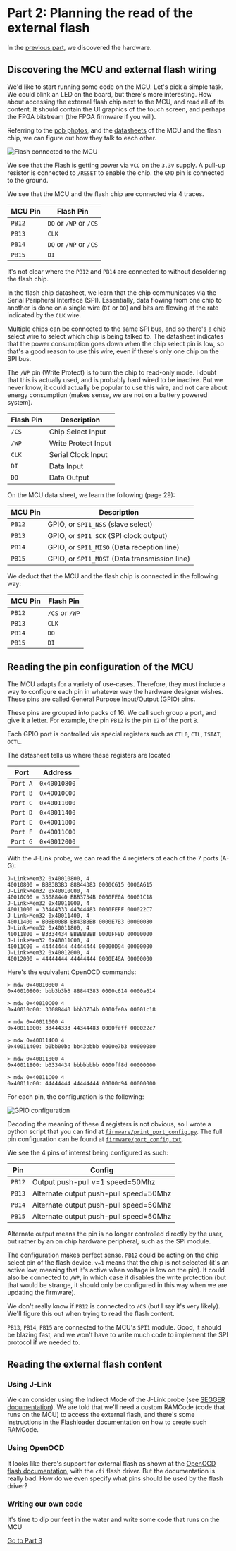 Part 2: Planning the read of the external flash
==============================================

In the [previous part](../part1/README.md), we discovered the hardware.

## Discovering the MCU and external flash wiring

We'd like to start running some code on the MCU. Let's pick a simple task.
We could blink an LED on the board, but there's more interesting.
How about accessing the external flash chip next to the MCU, and read all of its
content. It should contain the UI graphics of the touch screen, and perhaps the
FPGA bitstream (the FPGA firmware if you will).

Referring to the [pcb photos](../pcb), and the [datasheets](../datasheet) of the
MCU and the flash chip, we can figure out how they talk to each other.

![Flash connected to the MCU](pcb.jpg)

We see that the Flash is getting power via `VCC` on the `3.3V` supply. A pull-up
resistor is connected to `/RESET` to enable the chip. the `GND` pin is connected
to the ground.

We see that the MCU and the flash chip are connected via 4 traces.

 MCU Pin | Flash Pin
---------|----------
`PB12`   | `DO` or `/WP` or `/CS`
`PB13`   | `CLK`
`PB14`   | `DO` or `/WP` or `/CS`
`PB15`   | `DI`

It's not clear where the `PB12` and `PB14` are connected to without desoldering
the flash chip.

In the flash chip datasheet, we learn that the chip communicates via the Serial
Peripheral Interface (SPI). Essentially, data flowing from one chip to another
is done on a single wire (`DI` or `DO`) and bits are flowing at the rate
indicated by the `CLK` wire.

Multiple chips can be connected to the same SPI bus, and so there's a chip
select wire to select which chip is being talked to. The datasheet indicates
that the power consumption goes down when the chip select pin is low, so that's
a good reason to use this wire, even if there's only one chip on the SPI bus.

The `/WP` pin (Write Protect) is to turn the chip to read-only mode. I doubt
that this is actually used, and is probably hard wired to be inactive. But we
never know, it could actually be popular to use this wire, and not care about
energy consumption (makes sense, we are not on a battery powered system).

 Flash Pin | Description
-----------|----------
`/CS`      | Chip Select Input
`/WP`      | Write Protect Input
`CLK`      | Serial Clock Input
`DI`       | Data Input
`DO`       | Data Output

On the MCU data sheet, we learn the following (page 29):

MCU Pin | Description
--------|--------------
`PB12`  | GPIO, or `SPI1_NSS` (slave select)
`PB13`  | GPIO, or `SPI1_SCK` (SPI clock output)
`PB14`  | GPIO, or `SPI1_MISO` (Data reception line)
`PB15`  | GPIO, or `SPI1_MOSI` (Data transmission line)

We deduct that the MCU and the flash chip is connected in the following way:

 MCU Pin | Flash Pin
---------|----------
`PB12`   | `/CS` or `/WP`
`PB13`   | `CLK`
`PB14`   | `DO`
`PB15`   | `DI`

## Reading the pin configuration of the MCU

The MCU adapts for a variety of use-cases. Therefore, they must include a way to
configure each pin in whatever way the hardware designer wishes.
These pins are called General Purpose Input/Output (GPIO) pins.

These pins are grouped into packs of 16. We call such group a port, and give it
a letter. For example, the pin `PB12` is the pin `12` of the port `B`.

Each GPIO port is controlled via special registers such as `CTL0`, `CTL`, `ISTAT`,
`OCTL`.

The datasheet tells us where these registers are located

Port     | Address
---------|-------------
`Port A` | `0x40010800`
`Port B` | `0x40010C00`
`Port C` | `0x40011000`
`Port D` | `0x40011400`
`Port E` | `0x40011800`
`Port F` | `0x40011C00`
`Port G` | `0x40012000`

With the J-Link probe, we can read the 4 registers of each of the 7 ports (A-G):

```
J-Link>Mem32 0x40010800, 4
40010800 = BBB3B3B3 88844383 0000C615 0000A615
J-Link>Mem32 0x40010C00, 4
40010C00 = 33088440 BBB3734B 0000FE0A 00001C18
J-Link>Mem32 0x40011000, 4
40011000 = 33444333 44344483 0000FEFF 000022C7
J-Link>Mem32 0x40011400, 4
40011400 = B0BB00BB BB43BBBB 0000E7B3 00000080
J-Link>Mem32 0x40011800, 4
40011800 = B3334434 BBBBBBBB 0000FF8D 00000000
J-Link>Mem32 0x40011C00, 4
40011C00 = 44444444 44444444 00000D94 00000000
J-Link>Mem32 0x40012000, 4
40012000 = 44444444 44444444 0000E48A 00000000
```

Here's the equivalent OpenOCD commands:

```
> mdw 0x40010800 4
0x40010800: bbb3b3b3 88844383 0000c614 0000a614

> mdw 0x40010C00 4
0x40010c00: 33088440 bbb3734b 0000fe0a 00001c18

> mdw 0x40011000 4
0x40011000: 33444333 44344483 0000feff 000022c7

> mdw 0x40011400 4
0x40011400: b0bb00bb bb43bbbb 0000e7b3 00000080

> mdw 0x40011800 4
0x40011800: b3334434 bbbbbbbb 0000ff8d 00000000

> mdw 0x40011C00 4
0x40011c00: 44444444 44444444 00000d94 00000000
```

For each pin, the configuration is the following:

![GPIO configuration](gpio_config.png)

Decoding the meaning of these 4 registers is not obvious, so I wrote a python
script that you can find at [`firmware/print_port_config.py`](../firmware/print_port_config.py).
The full pin configuration can be found at [`firmware/port_config.txt`](../firmware/port_config.txt).

We see the 4 pins of interest being configured as such:

Pin    | Config
-------|------
`PB12` | Output push-pull v=1 speed=50Mhz
`PB13` | Alternate output push-pull speed=50Mhz
`PB14` | Alternate output push-pull speed=50Mhz
`PB15` | Alternate output push-pull speed=50Mhz

Alternate output means the pin is no longer controlled directly by the user, but
rather by an on chip hardware peripheral, such as the SPI module.

The configuration makes perfect sense. `PB12` could be acting on the chip select pin
of the flash device. `v=1` means that the chip is not selected (it's an active
low, meaning that it's active when voltage is low on the pin). It could also be
connected to `/WP`, in which case it disables the write protection (but that
would be strange, it should only be configured in this way when we are updating
the firmware).

We don't really know if `PB12` is connected to `/CS` (but I say it's very
likely). We'll figure this out when trying to read the flash content.

`PB13`, `PB14`, `PB15` are connected to the MCU's `SPI1` module. Good, it should
be blazing fast, and we won't have to write much code to implement the SPI
protocol if we needed to.

## Reading the external flash content

### Using J-Link

We can consider using the Indirect Mode of the J-Link probe (see
[SEGGER documentation](https://wiki.segger.com/Programming_External_SPI_Flashes)).
We are told that we'll need a custom RAMCode (code that runs on the MCU) to
access the external flash, and there's some instructions in the
[Flashloader documentation](https://wiki.segger.com/Open_Flashloader#Create_a_Flash_Loader) on how to
create such RAMCode.

### Using OpenOCD

It looks like there's support for external flash as shown at the
[OpenOCD flash documentation](https://www.openocd.org/doc/html/Flash-Commands.html#index-cfi),
with the `cfi` flash driver. But the documentation is really bad. How do we even
specify what pins should be used by the flash driver?

### Writing our own code

It's time to dip our feet in the water and write some code that runs on the MCU

[Go to Part 3](../part3/README.md)
